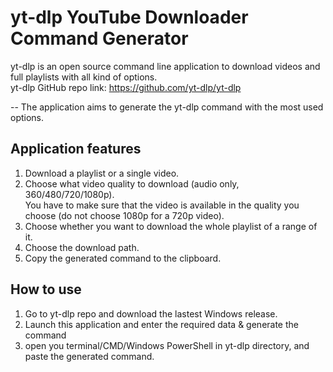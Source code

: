 # yt-dlp YouTube Downloader Command Generator

yt-dlp is an open source command line application to download videos and full playlists with all kind of options.  
yt-dlp GitHub repo link: https://github.com/yt-dlp/yt-dlp

-- The application aims to generate the yt-dlp command with the most used options.

## Application features
1. Download a playlist or a single video.
2. Choose what video quality to download (audio only, 360/480/720/1080p).  
You have to make sure that the video is available in the quality you choose (do not choose 1080p for a 720p video).
3. Choose whether you want to download the whole playlist of a range of it.
4. Choose the download path.
5. Copy the generated command to the clipboard.

## How to use
1. Go to yt-dlp repo and download the lastest Windows release.
2. Launch this application and enter the required data & generate the command
3. open you terminal/CMD/Windows PowerShell in yt-dlp directory, and paste the generated command.
